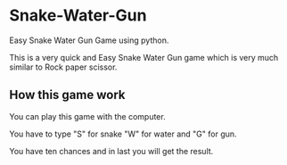 # Snake-Water-Gun
Easy Snake Water Gun Game using python.

This is a very quick and Easy Snake Water Gun game which is very much similar to Rock paper scissor.

## How this game work
You can play this game with the computer.

You have to type "S" for snake "W" for water and "G" for gun.

You have ten chances and in last you will get the result.
